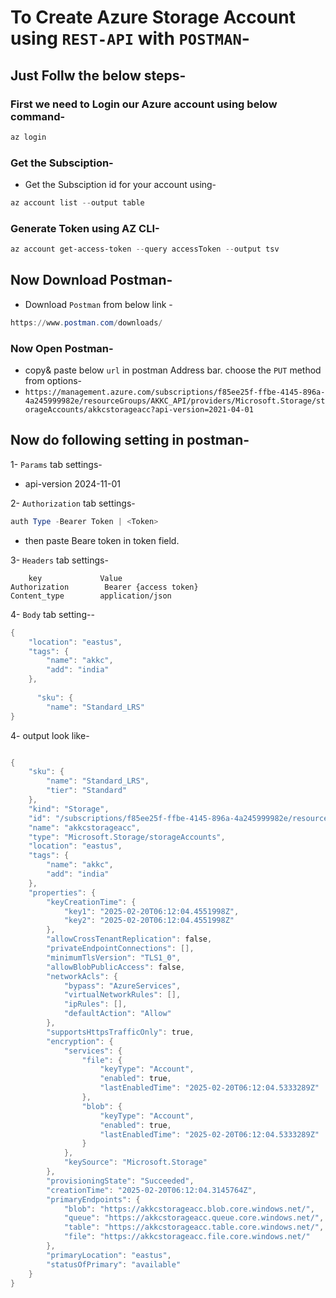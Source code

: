 # To Create Azure Storage Account using `REST-API` with `POSTMAN`-
## Just Follw the below steps-
### First we need to Login our Azure account using below command-
```powershell
az login
```

### Get the Subsciption-
- Get the Subsciption id for your account using-
```powershell
az account list --output table
```
### Generate Token using AZ CLI-
```powershell
az account get-access-token --query accessToken --output tsv
```
## Now Download Postman-
- Download `Postman` from below link - 
```powershell
https://www.postman.com/downloads/
```
### Now Open Postman-
- copy& paste below `url` in postman Address bar. choose the `PUT` method from options-
- `https://management.azure.com/subscriptions/f85ee25f-ffbe-4145-896a-4a245999982e/resourceGroups/AKKC_API/providers/Microsoft.Storage/storageAccounts/akkcstorageacc?api-version=2021-04-01`
## Now do following setting in postman-
1- `Params` tab settings-
- api-version       2024-11-01 

2- `Authorization` tab settings-
```powershell
auth Type -Bearer Token | <Token>
```
- then paste Beare token in token field.
  
3- `Headers` tab settings-
```poweershell
    key             Value
Authorization        Bearer {access token}
Content_type        application/json
```

4- `Body` tab setting--
```powershell
{
    "location": "eastus",
    "tags": {
        "name": "akkc", 
        "add": "india"
    },
    
      "sku": {
        "name": "Standard_LRS"
}
```

4- output look like-
```powershell

{
    "sku": {
        "name": "Standard_LRS",
        "tier": "Standard"
    },
    "kind": "Storage",
    "id": "/subscriptions/f85ee25f-ffbe-4145-896a-4a245999982e/resourceGroups/AKKC_API/providers/Microsoft.Storage/storageAccounts/akkcstorageacc",
    "name": "akkcstorageacc",
    "type": "Microsoft.Storage/storageAccounts",
    "location": "eastus",
    "tags": {
        "name": "akkc",
        "add": "india"
    },
    "properties": {
        "keyCreationTime": {
            "key1": "2025-02-20T06:12:04.4551998Z",
            "key2": "2025-02-20T06:12:04.4551998Z"
        },
        "allowCrossTenantReplication": false,
        "privateEndpointConnections": [],
        "minimumTlsVersion": "TLS1_0",
        "allowBlobPublicAccess": false,
        "networkAcls": {
            "bypass": "AzureServices",
            "virtualNetworkRules": [],
            "ipRules": [],
            "defaultAction": "Allow"
        },
        "supportsHttpsTrafficOnly": true,
        "encryption": {
            "services": {
                "file": {
                    "keyType": "Account",
                    "enabled": true,
                    "lastEnabledTime": "2025-02-20T06:12:04.5333289Z"
                },
                "blob": {
                    "keyType": "Account",
                    "enabled": true,
                    "lastEnabledTime": "2025-02-20T06:12:04.5333289Z"
                }
            },
            "keySource": "Microsoft.Storage"
        },
        "provisioningState": "Succeeded",
        "creationTime": "2025-02-20T06:12:04.3145764Z",
        "primaryEndpoints": {
            "blob": "https://akkcstorageacc.blob.core.windows.net/",
            "queue": "https://akkcstorageacc.queue.core.windows.net/",
            "table": "https://akkcstorageacc.table.core.windows.net/",
            "file": "https://akkcstorageacc.file.core.windows.net/"
        },
        "primaryLocation": "eastus",
        "statusOfPrimary": "available"
    }
}
```
